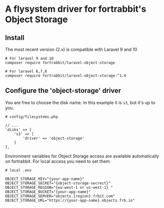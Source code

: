 # A flysystem driver for fortrabbit's Object Storage

## Install

The most recent version (2.x) is compatible with Laravel 9 and 10

```
# For laravel 9 and 10
composer require fortrabbit/laravel-object-storage

# For laravel 6,7,8 
composer require fortrabbit/laravel-object-storage:^1.4
```

## Configure the 'object-storage' driver

You are free to choose the disk name. In this example it is `s3`, but it's up to you.

```
# config/filesystems.php

// ...
'disks' => [
    's3' => [
        'driver' => 'object-storage'
    ]
],

```


Environment variables for Object Storage access are available automatically on fortrabbit.
For local access you need to set them.

```
# local .env

OBJECT_STORAGE_KEY="{your-app-name}"
OBJECT_STORAGE_SECRET="{object-storage-secrect}"
OBJECT_STORAGE_REGION="{eu-west-1 or us-west-1} "
OBJECT_STORAGE_BUCKET="{your-app-name}"
OBJECT_STORAGE_SERVER="objects.{region}.frbit.com"
OBJECT_STORAGE_URL="https://{your-app-name}.objects.frb.io"
```


